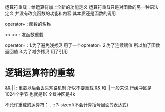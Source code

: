 运算符重载：给运算符加上全新的功能定义
运算符重载只是对函数的另一种语法定义 并没有改变函数的功能和内容 其本质还是函数的调用

operator+ : 函数的名称

<<  >>  : 友函数重载

operator= :
1.为了避免浅拷贝 用了一个opreator= 
2.为了连续赋值 所以加了函数返回值
3.为了减少拷贝 用了引用

逻辑运算符的重载
==
&& ||  : 重载以后会丢失短路机制  所以不要重载 && 和 ||
一般来说 行缓冲区是1024个字节 也就是1K 全缓冲区是4k

不允许重载的运算符：
. :: ?: sizeof(不会计算括号里面的表达式)
